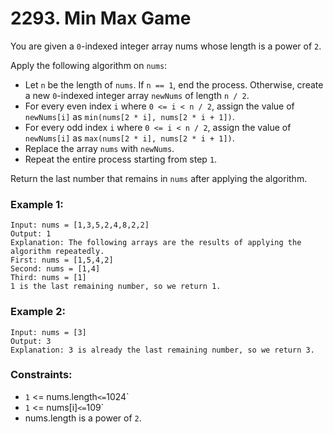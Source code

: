 # 2293. Min Max Game

You are given a `0`-indexed integer array nums whose length is a power of `2`.

Apply the following algorithm on `nums`:

- Let `n` be the length of `nums`. If `n == 1`, end the process. Otherwise, create a new `0`-indexed integer array `newNums` of length `n / 2`.
- For every even index `i` where `0 <= i < n / 2`, assign the value of `newNums[i]` as `min(nums[2 * i], nums[2 * i + 1])`.
- For every odd index `i` where `0 <= i < n / 2`, assign the value of `newNums[i]` as `max(nums[2 * i], nums[2 * i + 1])`.
- Replace the array `nums` with `newNums`.
- Repeat the entire process starting from step `1`.

Return the last number that remains in `nums` after applying the algorithm.

### Example 1:

```
Input: nums = [1,3,5,2,4,8,2,2]
Output: 1
Explanation: The following arrays are the results of applying the algorithm repeatedly.
First: nums = [1,5,4,2]
Second: nums = [1,4]
Third: nums = [1]
1 is the last remaining number, so we return 1.
```

### Example 2:

```
Input: nums = [3]
Output: 3
Explanation: 3 is already the last remaining number, so we return 3.
```

### Constraints:

- `1` <= nums.length` <= `1024`
- `1` <= nums[i]` <= `109`
- nums.length is a power of `2`.
